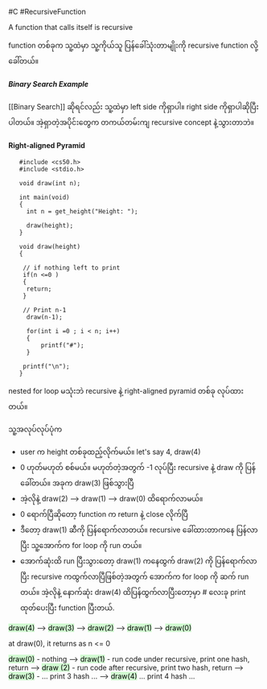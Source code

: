 #C #RecursiveFunction

A function that calls itself is recursive

function တစ်ခုက သူ့ထဲမှာ သူ့ကိုယ်သူ ပြန်ခေါ်သုံးတာမျိုးကို recursive function လို့ခေါ်တယ်။

##### Binary Search Example

 [[Binary Search]] ဆိုရင်လည်း သူ့ထဲမှာ left side ကိုရှာပါ။ right side ကိုရှာပါဆိုပြီး ပါတယ်။ အဲ့ရှာတဲ့အပိုင်းတွေက တကယ်တမ်းကျ recursive concept နဲ့သွားတာဘဲ။

#### Right-aligned Pyramid

```
   #include <cs50.h>
   #include <stdio.h>

   void draw(int n);

   int main(void)
   {
     int n = get_height("Height: ");
   
     draw(height);
   }

   void draw(height)
   {

	// if nothing left to print
    if(n <=0 )
    {
	 return;
	}

	// Print n-1
     draw(n-1);

	 for(int i =0 ; i < n; i++)
	 {
		 printf("#");
	 }

	printf("\n");
   }

```

nested for loop မသုံးဘဲ recursive နဲ့ right-aligned pyramid တစ်ခု လုပ်ထားတယ်။

သူ့အလုပ်လုပ်ပုံက 
- user က height တစ်ခုထည့်လိုက်မယ်။ let's say 4, draw(4)
- 0 ဟုတ်မဟုတ် စစ်မယ်။ မဟုတ်တဲ့အတွက် -1 လုပ်ပြီး recursive နဲ့ draw ကို ပြန်ခေါ်တယ်။ အခုက draw(3) ဖြစ်သွားပြီ
- အဲ့လိုနဲ့ draw(2) -->  draw(1) --> draw(0) ထိရောက်လာမယ်။
- 0 ရောက်ပြီဆိုတော့ function က return နဲ့ close လိုက်ပြီ 
- ဒီတော့ draw(1) ဆီကို ပြန်ရောက်လာတယ်။ recursive ခေါ်ထားတာကနေ ပြန်လာပြီး သူ့အောက်က for loop ကို run တယ်။ 
- အောက်ဆုံးထိ run ပြီးသွားတော့ draw(1) ကနေထွက် draw(2) ကို ပြန်ရောက်လာပြီး recursive ကထွက်လာပြီဖြစ်တဲ့အတွက် အောက်က for loop ကို ဆက် run တယ်။ အဲ့လိုနဲ့ နောက်ဆုံး draw(4) ထိပြန်ထွက်လာပြီးတော့မှာ # လေးခု print ထုတ်ပေးပြီး function ပြီးတယ်.

<mark style="background: #BBFABBA6;">draw(4)</mark> --> <mark style="background: #BBFABBA6;">draw(3)</mark> --> <mark style="background: #BBFABBA6;">draw(2)</mark> --> <mark style="background: #BBFABBA6;">draw(1)</mark> --> <mark style="background: #BBFABBA6;">draw(0)</mark>

at draw(0), it returns as n <= 0

<mark style="background: #BBFABBA6;">draw(0)</mark> - nothing --> <mark style="background: #BBFABBA6;">draw(1)</mark> - run code under recursive, print one hash, return --> <mark style="background: #BBFABBA6;">draw (2)</mark> - run code after recursive, print two hash, return --> <mark style="background: #BBFABBA6;">draw(3)</mark> - ... print 3 hash ... --> <mark style="background: #BBFABBA6;">draw(4)</mark> ... print 4 hash ... 